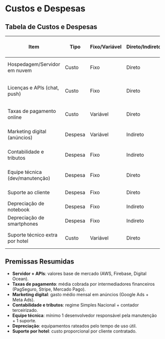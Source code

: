 # Custos e Despesas

## Tabela de Custos e Despesas

| Item                           | Tipo        | Fixo/Variável | Direto/Indireto | Valor Estimado (R$) | Premissas utilizadas |
|--------------------------------|-------------|---------------|-----------------|--------------------|--------------------|
| Hospedagem/Servidor em nuvem   | Custo       | Fixo          | Direto          | 300/mês            | Plano básico AWS/Digital Ocean |
| Licenças e APIs (chat, push)   | Custo       | Fixo          | Direto          | 200/mês            | Serviços externos para funcionalidades do app |
| Taxas de pagamento online      | Custo       | Variável      | Direto          | 2% a 5% das vendas | Cobrança por intermediadores (cartão/Pix) |
| Marketing digital (anúncios)   | Despesa     | Variável      | Indireto        | 500/mês (médio)    | Google Ads e redes sociais para atração de hotéis |
| Contabilidade e tributos       | Despesa     | Fixo          | Indireto        | 200/mês            | Simples Nacional/contador terceirizado |
| Equipe técnica (dev/manutenção)| Despesa     | Fixo          | Direto          | 2.500–4.000/mês    | Salário de desenvolvedor (PJ ou CLT) |
| Suporte ao cliente             | Despesa     | Fixo          | Direto          | 1.500/mês          | Suporte remoto/telefone |
| Depreciação de notebook        | Despesa     | Fixo          | Indireto        | 67/mês             | Notebook de R$ 4.000 / 5 anos |
| Depreciação de smartphones     | Despesa     | Fixo          | Indireto        | 55/mês             | 2 aparelhos de R$ 2.000 / 3 anos |
| Suporte técnico extra por hotel| Custo       | Variável      | Direto          | 50/hotel/mês       | Estimado para atendimento adicional |

## Premissas Resumidas
- **Servidor + APIs**: valores base de mercado (AWS, Firebase, Digital Ocean).  
- **Taxas de pagamento**: média cobrada por intermediadores financeiros (PagSeguro, Stripe, Mercado Pago).  
- **Marketing digital**: gasto médio mensal em anúncios (Google Ads + Meta Ads).  
- **Contabilidade e tributos**: regime Simples Nacional + contador terceirizado.  
- **Equipe técnica**: mínimo 1 desenvolvedor responsável pela manutenção + 1 suporte.  
- **Depreciação**: equipamentos rateados pelo tempo de uso útil.  
- **Suporte por hotel**: custo proporcional por cliente contratado.
